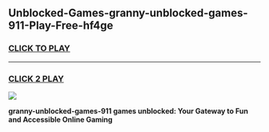 
## Unblocked-Games-granny-unblocked-games-911-Play-Free-hf4ge
<h3>
<a href="https://premium76.site?title=granny-unblocked-games-911&ref=10A">CLICK TO PLAY</a></h3>
<hr>

<h3>
<a href="https://premium76.site?title=granny-unblocked-games-911&ref=10A">CLICK 2 PLAY</a>
  
</h3>

<a href="https://premium76.site?title=granny-unblocked-games-911&ref=10A"><img src="https://clearcache.store/games.png"></a>


**granny-unblocked-games-911 games unblocked: Your Gateway to Fun and Accessible Online Gaming**
